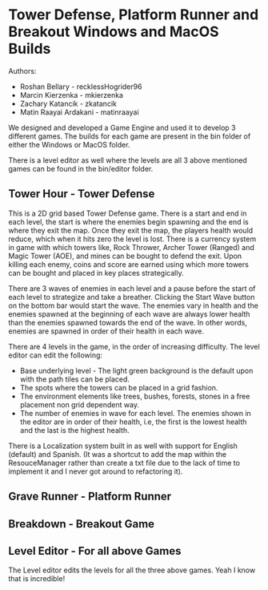 # Tower Defense, Platform Runner and Breakout Windows and MacOS Builds

Authors:
- Roshan Bellary - recklessHogrider96
- Marcin Kierzenka - mkierzenka
- Zachary Katancik - zkatancik
- Matin Raayai Ardakani - matinraayai

We designed and developed a Game Engine and used it to develop 3 different games.
The builds for each game are present in the bin folder of either the Windows or MacOS folder.

There is a level editor as well where the levels are all 3 above mentioned games can be found in the bin/editor folder.

## Tower Hour - Tower Defense

This is a 2D grid based Tower Defense game. There is a start and end in each level, the start is where the enemies begin spawning and the end is where they exit the map. Once they exit the map, the players health would reduce, which when it hits zero the level is lost. There is a currency system in game with which towers like, Rock Thrower, Archer Tower (Ranged) and Magic Tower (AOE), and mines can be bought to defend the exit. Upon killing each enemy, coins and score are earned using which more towers can be bought and placed in key places strategically. 

There are 3 waves of enemies in each level and a pause before the start of each level to strategize and take a breather. Clicking the Start Wave button on the bottom bar would start the wave. The enemies vary in health and the enemies spawned at the beginning of each wave are always lower health than the enemies spawned towards the end of the wave. In other words, enemies are spawned in order of their health in each wave.  

There are 4 levels in the game, in the order of increasing difficulty. The level editor can edit the following:
- Base underlying level - The light green background is the default upon with the path tiles can be placed.
- The spots where the towers can be placed in a grid fashion.
- The environment elements like trees, bushes, forests, stones in a free placement non grid dependent way.
- The number of enemies in wave for each level. The enemies shown in the editor are in order of their health, i.e, the first is the lowest health and the last is the highest health.

There is a Localization system built in as well with support for English (default) and Spanish. (It was a shortcut to add the map within the ResouceManager rather than create a txt file due to the lack of time to implement it and I never got around to refactoring it).

## Grave Runner - Platform Runner

## Breakdown - Breakout Game

## Level Editor - For all above Games

The Level editor edits the levels for all the three above games. Yeah I know that is incredible!

